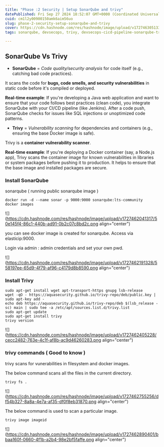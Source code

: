 ```yaml
---
title: "Phase :2 Security | Setup SonarQube and trivy"
datePublished: Fri Sep 27 2024 18:52:07 GMT+0000 (Coordinated Universal Time)
cuid: cm1l2y00900150amk6aim56uo
slug: phase-2-security-setup-sonarqube-and-trivy
cover: https://cdn.hashnode.com/res/hashnode/image/upload/v1727463051339/b7d1d696-ed44-4383-8ab6-202e05adecf9.png
tags: sonarqube, devsecops, trivy, devsecops-cicd-pipeline-sonarqube-trivy-owasp-jenkins-security-continuousintegration-continuousdeployment-automation-codequality-containersecurity-vulnerabilityscanning-securecoding-softwaredevelopment-devops-cybersecurity-applicationsecurity-softwaresecurity-techblog-itsecurity-codeanalysis-securitytools

---
```


## SonarQube Vs Trivy

* **SonarQube** = *Code quality/security analysis* for code itself (e.g., catching bad code practices).
    

It scans the code for **bugs, code smells, and security vulnerabilities** in static code before it's compiled or deployed.

**Real-time example**: If you're developing a Java web application and want to ensure that your code follows best practices (clean code), you integrate SonarQube with your CI/CD pipeline (like Jenkins). After a code push, SonarQube checks for issues like SQL injections or unoptimized code patterns.

* **Trivy** = *Vulnerability scanning* for dependencies and containers (e.g., ensuring the base Docker image is safe).
    

Trivy is a **container vulnerability scanner**.

**Real-time example**: If you're deploying a Docker container (say, a Node.js app), Trivy scans the container image for known vulnerabilities in libraries or system packages before pushing it to production. It helps to ensure that the base image and installed packages are secure.

### **Install SonarQube**

sonarqube ( running public sonarqube image )

```plaintext
docker run -d --name sonar -p 9000:9000 sonarqube:lts-community
docker images
```

![](https://cdn.hashnode.com/res/hashnode/image/upload/v1727462041317/50e145f4-86c1-440b-ad91-0b2c07c8bd2c.png align="center")

you can see docker image is created for sonarqube. Access via elasticip:9000.

Login via admin : admin credentials and set your own pwd.

![](https://cdn.hashnode.com/res/hashnode/image/upload/v1727462191328/558197ee-65d9-4f79-af96-c4179d8b8590.png align="center")

### **Install Trivy**

```plaintext
sudo apt-get install wget apt-transport-https gnupg lsb-release
wget -qO - https://aquasecurity.github.io/trivy-repo/deb/public.key | sudo apt-key add -
echo deb https://aquasecurity.github.io/trivy-repo/deb $(lsb_release -sc) main | sudo tee -a /etc/apt/sources.list.d/trivy.list
sudo apt-get update
sudo apt-get install trivy
trivy version        
```

![](https://cdn.hashnode.com/res/hashnode/image/upload/v1727462405228/cecc2482-763e-4c1f-af8b-ac9d46260283.png align="center")

### trivy commands ( Good to know )

trivy scans for vunerabilities in filesystem and docker images.

The below command scans all the files in the current directory.

```plaintext
trivy fs .
```

![](https://cdn.hashnode.com/res/hashnode/image/upload/v1727462755256/df54b327-8a8a-4e7a-af35-df0f8eb31870.png align="center")

The below command is used to scan a particular image.

```plaintext
trivy image imageid
```

![](https://cdn.hashnode.com/res/hashnode/image/upload/v1727462890401/bbaa160f-0660-4f1b-a2b4-98e2bf5faffe.png align="center")